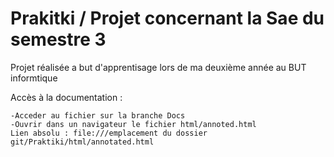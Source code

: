 # Prakitki / Projet concernant la Sae du semestre 3

Projet réalisée a but d'apprentisage lors de ma deuxième année au BUT informtique

Accès à la documentation :

    -Acceder au fichier sur la branche Docs
    -Ouvrir dans un navigateur le fichier html/annoted.html
    Lien absolu : file:///emplacement du dossier git/Praktiki/html/annotated.html
